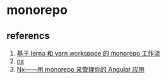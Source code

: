# monorepo

## referencs

1. [基于 lerna 和 yarn workspace 的 monorepo 工作流](https://zhuanlan.zhihu.com/p/71385053)
2. [nx](https://nx.dev/angular)
3. [Nx——用 monorepo 来管理你的 Angular 应用](https://zhuanlan.zhihu.com/p/96669216)
